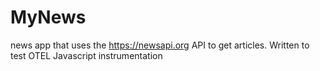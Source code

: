 # MyNews
news app that uses the https://newsapi.org API to get articles.  Written to test OTEL Javascript instrumentation
